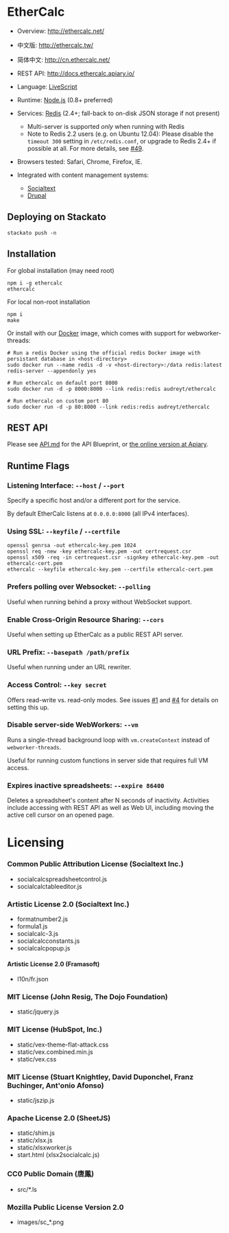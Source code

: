 # EtherCalc

* Overview: http://ethercalc.net/
* 中文版: http://ethercalc.tw/
* 简体中文: http://cn.ethercalc.net/
* REST API: http://docs.ethercalc.apiary.io/

* Language: [LiveScript](http://livescript.net/)
* Runtime: [Node.js](http://nodejs.org/) (0.8+ preferred)
* Services: [Redis](http://redis.io) (2.4+; fall-back to on-disk JSON storage if not present)
    * Multi-server is supported _only_ when running with Redis
    * Note to Redis 2.2 users (e.g. on Ubuntu 12.04): Please disable the `timeout 300` setting in `/etc/redis.conf`, or upgrade to Redis 2.4+ if possible at all. For more details, see [#49](https://github.com/audreyt/ethercalc/issues/49#issuecomment-25331595).
* Browsers tested: Safari, Chrome, Firefox, IE.
* Integrated with content management systems:
    * [Socialtext](http://www.socialtext.com/)
    * [Drupal](https://drupal.org/project/sheetnode)

## Deploying on Stackato

```
stackato push -n
```

## Installation

For global installation (may need root)

    npm i -g ethercalc
    ethercalc

For local non-root installation 

    npm i
    make

Or install with our [Docker](http://www.docker.io/) image, which comes with
support for webworker-threads:

    # Run a redis Docker using the official redis Docker image with persistant database in <host-directory>
    sudo docker run --name redis -d -v <host-directory>:/data redis:latest redis-server --appendonly yes

    # Run ethercalc on default port 8000
    sudo docker run -d -p 8000:8000 --link redis:redis audreyt/ethercalc

    # Run ethercalc on custom port 80
    sudo docker run -d -p 80:8000 --link redis:redis audreyt/ethercalc

## REST API

Please see [API.md](https://github.com/audreyt/ethercalc/blob/master/API.md)
for the API Blueprint, or [the online version at Apiary](http://docs.ethercalc.apiary.io/).

## Runtime Flags

### Listening Interface: `--host` / `--port`

Specify a specific host and/or a different port for the service.

By default EtherCalc listens at `0.0.0.0:8000` (all IPv4 interfaces).

### Using SSL: `--keyfile` / `--certfile`

    openssl genrsa -out ethercalc-key.pem 1024
    openssl req -new -key ethercalc-key.pem -out certrequest.csr
    openssl x509 -req -in certrequest.csr -signkey ethercalc-key.pem -out ethercalc-cert.pem
    ethercalc --keyfile ethercalc-key.pem --certfile ethercalc-cert.pem

### Prefers polling over Websocket: `--polling`

Useful when running behind a proxy without WebSocket support.

### Enable Cross-Origin Resource Sharing: `--cors`

Useful when setting up EtherCalc as a public REST API server.

### URL Prefix: `--basepath /path/prefix`

Useful when running under an URL rewriter.

### Access Control: `--key secret`

Offers read-write vs. read-only modes. See issues [#1](https://github.com/audreyt/ethercalc/issues/1) and [#4](https://github.com/audreyt/ethercalc/issues/4) for details on setting this up.

### Disable server-side WebWorkers: `--vm`

Runs a single-thread background loop with `vm.createContext` instead of `webworker-threads`.

Useful for running custom functions in server side that requires full VM access.

### Expires inactive spreadsheets: `--expire 86400`

Deletes a spreadsheet's content after N seconds of inactivity. Activities include accessing with REST API as well as Web UI, including moving the active cell cursor on an opened page.

# Licensing

### Common Public Attribution License (Socialtext Inc.)

* socialcalcspreadsheetcontrol.js
* socialcalctableeditor.js

### Artistic License 2.0 (Socialtext Inc.)

* formatnumber2.js 
* formula1.js 
* socialcalc-3.js 
* socialcalcconstants.js 
* socialcalcpopup.js 

#### Artistic License 2.0 (Framasoft)

* l10n/fr.json

### MIT License (John Resig, The Dojo Foundation)

* static/jquery.js 

### MIT License (HubSpot, Inc.)

* static/vex-theme-flat-attack.css
* static/vex.combined.min.js
* static/vex.css

### MIT License (Stuart Knightley, David Duponchel, Franz Buchinger, Ant'onio Afonso)

* static/jszip.js

### Apache License 2.0 (SheetJS)

* static/shim.js
* static/xlsx.js
* static/xlsxworker.js
* start.html (xlsx2socialcalc.js)

### CC0 Public Domain (唐鳳)

* src/*.ls

### Mozilla Public License Version 2.0

* images/sc_*.png

